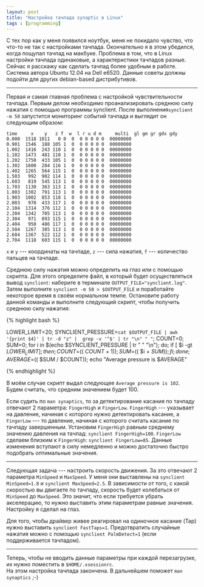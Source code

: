 ```yaml
---
layout: post
title: "Настройка тачпада synaptic в Linux"
tags : [programming]
---
```


С тех пор как у меня появился ноутбук, меня не покидало чувство, что что-то не так с настройками тачпада. Окончательно я в этом убедился, когда пощупал тачпад на макбуке. Проблема в том, что в Linux настройки тачпада одинаковые, а характеристики тачпадов разные. Сейчас я расскажу как сделать тачпад более удобным в работе. Система автора Ubuntu 12.04 на Dell e6520. Данные советы должны подойти для других debian-based дистрибутивов.

----------------------------

Первая и самая главная проблема с настройкой чувствительности тачпада. Первым делом необходимо проанализировать среднюю силу нажатия с помощью программы synclient.
После выполнения`synclient -m 50` запустится мониторинг событий тачпада и выглядит он следующим образом:

    time     x    y   z f  w  l r u d m     multi  gl gm gr gdx gdy
    0.000  1518 1011   0 0  0  0 0 0 0 0  00000000
    0.901  1546  188 105 1  0  0 0 0 0 0  00000000
    1.002  1416  243 110 1  0  0 0 0 0 0  00000000
    1.102  1473  481 110 1  0  0 0 0 0 0  00000000
    1.202  1750  433 105 1  0  0 0 0 0 0  00000000
    1.302  1600  284 116 1  0  0 0 0 0 0  00000000
    1.402  1265  564 115 1  0  0 0 0 0 0  00000000
    1.503   992  902 114 1  0  0 0 0 0 0  00000000
    1.603   819  545 113 1  0  0 0 0 0 0  00000000
    1.703  1130  363 113 1  0  0 0 0 0 0  00000000
    1.803  1302  791 113 1  0  0 0 0 0 0  00000000
    1.903  1002  853 118 1  0  0 0 0 0 0  00000000
    2.003   970  433 117 1  0  0 0 0 0 0  00000000
    2.104  1314  376 112 1  0  0 0 0 0 0  00000000
    2.204  1342  705 113 1  0  0 0 0 0 0  00000000
    2.304   971  893 115 1  0  0 0 0 0 0  00000000
    2.404   950  486 117 1  0  0 0 0 0 0  00000000
    2.504  1267  385 113 1  0  0 0 0 0 0  00000000
    2.604  1367  522 112 1  0  0 0 0 0 0  00000000
    2.704  1118  603 115 1  0  0 0 0 0 0  00000000

`x` и `y` --- координаты на тачпаде, `z` --- сила нажатия, `f` --- количество пальцев на тачпаде. 


Среднюю силу нажатия можно определить на глаз или с помощью скрипта. Для этого определите файл, в который будет осуществляться вывод `synclient`: наберите в терминале `OUTPUT_FILE="synclient.log"`. Затем выполните `synclient -m 50 > $OUTPUT_FILE` и поработайте некоторое время в своём нормальном темпе. Остановите работу данной команды и выполните следующий скрипт, чтобы получить среднюю силу нажатия:

{% highlight bash %}

LOWER_LIMIT=20; SYNCLIENT_PRESSURE=`cat $OUTPUT_FILE | awk '{print $4}' | tr -d "z" | 
grep -v '^$' | tr "\n" " "`; COUNT=0; SUM=0; for i in $(echo $SYNCLIENT_PRESSURE | 
tr " " "\n"); do; if [ $i -gt $LOWER_LIMIT ]; then; COUNT=$(( $COUNT+1 )); 
SUM=$(( $i  + $SUM )); fi; done;  AVERAGE=$(( $SUM / $COUNT)); echo "Average pressure is $AVERAGE"

{% endhighlight %}

В моём случае скрипт выдал следующее `Average pressure is 102`. Будем считать, что средним значением будет 100.

Если судить по `man synaptics`, то за детектирование касания по тачпаду отвечают 2 параметра: `FingerHigh` и `FingerLow`. `FingerHigh` --- указывает на давление, начиная с которого нужно детектировать касание, a `FingerLow` --- то давление, начиная с которого считать касание по тачпаду завершенным. Установим `FingerHigh` равным среднему значению давления на тачпад: `synclient FingerHigh=100`. `FingerLow` сделаем близким к `FingerHigh`: `synclient FingerLow=85`. Данные изменения вступают в силу немедленно и можно достаточно быстро подобрать оптимальные значения.

------------------------------

Следующая задача --- настроить скорость движения. За это отвечают 2 параметра `MinSpeed` и `MaxSpeed`. У меня они выставлены на `synclient MinSpeed=1.8` и `synclient MaxSpeed=2.5`. В зависимости от того, с какой скоростью вы двигаете по тачпаду, скорость будет колебаться от `MinSpeed` до `MaxSpeed`. Это значит, что если требуется убрать акселерацию, то нужно выставить этим параметрам равные значения. Настройку я сделал на глаз.

Для того, чтобы драйвер живее реагировал на одиночное касание (Tap) нужно выставить `synclient FastTaps=1`. Предотвратить случайные нажатия можно с помощью `synclient PalmDetect=1`
 (если поддерживается тачпадом).

------------------------------

Теперь, чтобы не вводить данные параметры при каждой перезагрузке, их нужно поместить в `$HOME/.xsessionrc`.  
На этом настройка тачпада закончена. В дальнейшем поможет `man synaptics` ;-)



